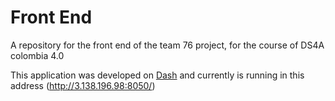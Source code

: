 # Front End
A repository for the front end of the team 76 project, for the course of DS4A colombia 4.0

This application was developed on [Dash](https://dash.plotly.com/)  and currently is running in this address (http://3.138.196.98:8050/)
